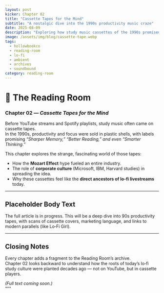 ```yaml
---
layout: post
kicker: Chapter 02
title: "Cassette Tapes for the Mind"
subtitle: "A nostalgic dive into the 1990s productivity music craze"
date: 2025-08-09
description: "Exploring how study music cassettes of the 1990s promised better focus, memory, and productivity — the ancestors of today’s lo-fi culture."
image: /assets/img/blog/cassette-tape.webp
tags:
  - hollowbookco
  - reading-room
  - lo-fi
  - ambient
  - archives
  - soundbound
category: reading-room
---
```


# 📼 The Reading Room

### Chapter 02 — _Cassette Tapes for the Mind_

Before YouTube streams and Spotify playlists, study music often came on cassette tapes.  
In the 1990s, productivity and focus were sold in plastic shells, with labels promising _“Sharper Memory,” “Better Reading,” and even “Smarter Thinking.”_

This chapter explores the strange, fascinating world of those tapes:

- How the **Mozart Effect** hype fueled an entire industry.
- The role of **corporate culture** (Microsoft, IBM, Harvard studies) in spreading the idea.
- Why these cassettes feel like the **direct ancestors of lo-fi livestreams** today.

---

## Placeholder Body Text

The full article is in progress. This will be a deep dive into 90s productivity tapes, with scans of cassette covers, marketing language, and links to modern parallels (like Lo‑Fi Girl).

---

## Closing Notes

Every chapter adds a fragment to the Reading Room’s archive.  
Chapter 02 looks backward to understand how the roots of today’s lo‑fi study culture were planted decades ago — not on YouTube, but in cassette players.

_(Full text coming soon.)_  
"""
